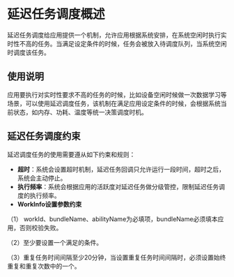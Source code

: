 # 延迟任务调度概述

延迟任务调度给应用提供一个机制，允许应用根据系统安排，在系统空闲时执行实时性不高的任务。当满足设定条件的时候，任务会被放入待调度队列，当系统空闲时调度该任务。

## 使用说明

应用要执行对实时性要求不高的任务的时候，比如设备空闲时候做一次数据学习等场景，可以使用延迟调度任务，该机制在满足应用设定条件的时候，会根据系统当前状态，如内存、功耗、温度等统一决策调度时机。

## 延迟任务调度约束

延迟调度任务的使用需要遵从如下约束和规则：

- **超时**：系统会设置超时机制，延迟任务回调只允许运行一段时间，超时之后，系统会主动停止。
- **执行频率**：系统会根据应用的活跃度对延迟任务做分级管控，限制延迟任务调度的执行频率。
- **WorkInfo设置参数约束** 

（1） workId、bundleName、abilityName为必填项，bundleName必须填本应用，否则校验失败。

（2）至少要设置一个满足的条件。

（3）重复任务时间间隔至少20分钟，当设置重复任务时间间隔时，必须设置始终重复和重复次数中的一个。